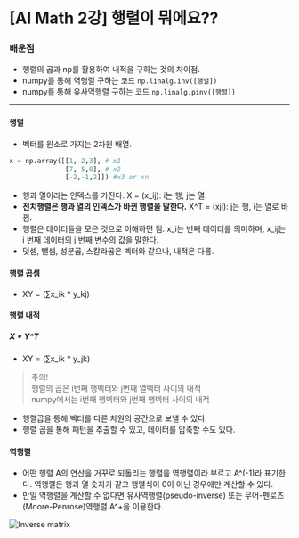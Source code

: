 # [AI Math 2강] 행렬이 뭐에요??
### 배운점
- 행렬의 곱과 np를 활용하여 내적을 구하는 것의 차이점.
- numpy를 통해 역행렬 구하는 코드 `np.linalg.inv([행렬])`
- numpy를 통해 유사역행렬 구하는 코드 `np.linalg.pinv([행렬])`
---
#### 행렬
- 벡터를 원소로 가지는 2차원 배열.
```python
x = np.array([[1,-2,3], # x1
			  [7, 5,0], # x2
              [-2,-1,2]]) #x3 or xn
```
- 행과 열이라는 인덱스를 가진다. X = (x_ij): i는 행, j는 열.
- **전치행렬은 행과 열의 인덱스가 바뀐 행렬을 말한다.** X^T = (xji): j는 행, i는 열로 바뀜.
- 행렬은 데이터들을 모은 것으로 이해하면 됨. x_i는 번째 데이터를 의미하며, x_ij는 i 번째 데이터의 j 번째 변수의 값을 말한다.
- 덧셈, 뺄셈, 성분곱, 스칼라곱은 벡터와 같으나, 내적은 다름.
#### 행렬 곱셈
- XY = (∑x_ik * y_kj)

#### 행렬 내적
##### X * Y^T
- XY = (∑x_ik * y_jk)
> 주의!<br>
> 행렬의 곱은 i번째 행벡터와 j번째 열벡터 사이의 내적<br>
> numpy에서는 i번째 행벡터와 j번째 행벡터 사이의 내적

- 행렬곱을 통해 벡터를 다른 차원의 공간으로 보낼 수 있다.
- 행렬 곱을 통해 패턴을 추출할 수 있고, 데이터를 압축할 수도 있다.

#### 역행렬
- 어떤 행렬 A의 연산을 거꾸로 되돌리는 행렬을 역행렬이라 부르고 A^(-1)라 표기한다. 역행렬은 행과 열 숫자가 같고 행렬식이 0이 아닌 경우에만 계산할 수 있다.
- 만일 역행렬을 계산할 수 없다면 유사역행렬(pseudo-inverse) 또는 무어-펜로즈(Moore-Penrose)역행렬 A^+을 이용한다.

![Inverse matrix](/equation/1.jpg)